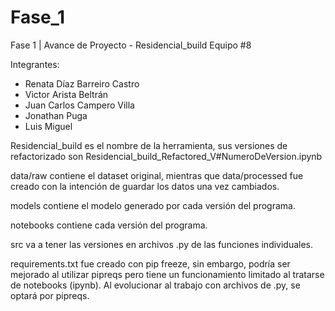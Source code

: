# Fase_1
Fase 1 | Avance de Proyecto - Residencial_build
Equipo #8

Integrantes:
- Renata Díaz Barreiro Castro
- Victor Arista Beltrán
- Juan Carlos Campero Villa
- Jonathan Puga
- Luis Miguel

Residencial_build es el nombre de la herramienta, sus versiones de refactorizado son Residencial_build_Refactored_V#NumeroDeVersion.ipynb

data/raw contiene el dataset original, mientras que data/processed fue creado con la intención de guardar los datos una vez cambiados.

models contiene el modelo generado por cada versión del programa.

notebooks contiene cada versión del programa.

src va a tener las versiones en archivos .py de las funciones individuales.

requirements.txt fue creado con pip freeze, sin embargo, podría ser mejorado al utilizar pipreqs pero tiene un funcionamiento limitado al tratarse de notebooks (ipynb). Al evolucionar al trabajo con archivos de .py, se optará por pipreqs.